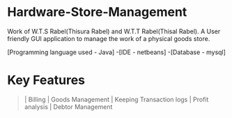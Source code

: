 # Hardware-Store-Management
Work of W.T.S Rabel(Thisura Rabel)  and  W.T.T Rabel(Thisal Rabel).
A User friendly GUI application to manage the work of a physical goods store.

 [Programming language used - Java]
-[IDE - netbeans]
-[Database - mysql]


# Key Features

> | Billing 
> | Goods Management
> | Keeping Transaction logs
> | Profit analysis 
> | Debtor Management






